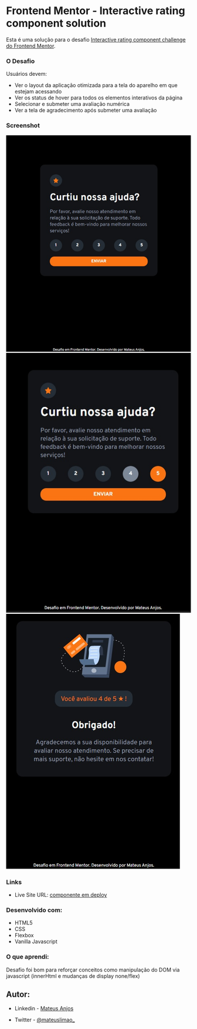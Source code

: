 # Frontend Mentor - Interactive rating component solution

Esta é uma solução para o desafio [Interactive rating component challenge do Frontend Mentor](https://www.frontendmentor.io/challenges/interactive-rating-component-koxpeBUmI). 

### O Desafio

Usuários devem:

- Ver o layout da aplicação otimizada para a tela do aparelho em que estejam acessando
- Ver os status de hover para todos os elementos interativos da página 
- Selecionar e submeter uma avaliação numérica 
- Ver a tela de agradecimento após submeter uma avaliação 

### Screenshot

![](images\screenshot1.jpg)
![](images\screenshot2.jpg)
![](images\screenshot3.jpg)


### Links


- Live Site URL: [componente em deploy](https://mateusanjos-ratingcomponent.netlify.app/)


### Desenvolvido com:

- HTML5
- CSS 
- Flexbox
- Vanilla Javascript 


### O que aprendi:

Desafio foi bom para reforçar conceitos como manipulação do DOM via javascript (innerHtml e mudanças de display none/flex)


## Autor:

- Linkedin - [Mateus Anjos](https://www.linkedin.com/in/mateus-anjos-3390aaaa/)

- Twitter - [@mateuslimao_](https://twitter.com/mateuslimao_)


